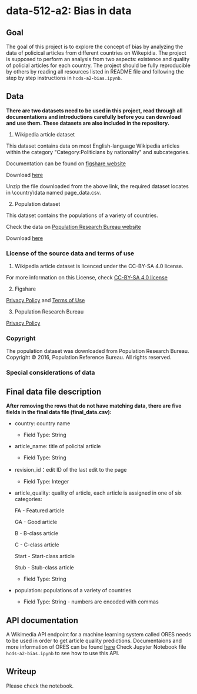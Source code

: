 # data-512-a2: Bias in data

## Goal
The goal of this project is to explore the concept of bias by analyzing the data of policical articles from different countries on Wikepidia. The project is supposed to perform an analysis from two aspects: existence and quality of policial articles for each country. The project should be fully reproducible by others by reading all resources listed in README file and following the step by step instructions in `hcds-a2-bias.ipynb`.


## Data
**There are two datasets need to be used in this project, read through all documentations and introductions carefully before you can download and use them. These datasets are also included in the repository.** 

1. Wikipedia article dataset

This dataset contains data on most English-language Wikipedia articles within the category "Category:Politicians by nationality" and subcategories. 

Documentation can be found on [figshare website](https://figshare.com/articles/Untitled_Item/5513449)

Download [here](https://ndownloader.figshare.com/files/9614893)

Unzip the file downloaded from the above link, the required dataset locates in \country\data named page_data.csv.

2. Population dataset

This dataset contains the populations of a variety of countries.

Check the data on [Population Research Bureau website](http://www.prb.org/DataFinder/Topic/Rankings.aspx?ind=14)

Download [here](http://www.prb.org/RawData.axd?ind=14&fmt=14&tf=76&loc=34235%2c249%2c250%2c251%2c252%2c253%2c254%2c34227%2c255%2c257%2c258%2c259%2c260%2c261%2c262%2c263%2c264%2c265%2c266%2c267%2c268%2c269%2c270%2c271%2c272%2c274%2c275%2c276%2c277%2c278%2c279%2c280%2c281%2c282%2c283%2c284%2c285%2c286%2c287%2c288%2c289%2c290%2c291%2c292%2c294%2c295%2c296%2c297%2c298%2c299%2c300%2c301%2c302%2c304%2c305%2c306%2c307%2c308%2c311%2c312%2c315%2c316%2c317%2c318%2c319%2c320%2c321%2c322%2c324%2c325%2c326%2c327%2c328%2c34234%2c329%2c330%2c331%2c332%2c333%2c334%2c336%2c337%2c338%2c339%2c340%2c342%2c343%2c344%2c345%2c346%2c347%2c348%2c349%2c350%2c351%2c352%2c353%2c354%2c358%2c359%2c360%2c361%2c362%2c363%2c364%2c365%2c366%2c367%2c368%2c369%2c370%2c371%2c372%2c373%2c374%2c375%2c377%2c378%2c379%2c380%2c381%2c382%2c383%2c384%2c385%2c386%2c387%2c388%2c389%2c390%2c392%2c393%2c394%2c395%2c396%2c397%2c398%2c399%2c400%2c401%2c402%2c404%2c405%2c406%2c407%2c408%2c409%2c410%2c411%2c415%2c416%2c417%2c418%2c419%2c420%2c421%2c422%2c423%2c424%2c425%2c427%2c428%2c429%2c430%2c431%2c432%2c433%2c434%2c435%2c437%2c438%2c439%2c440%2c441%2c442%2c443%2c444%2c445%2c446%2c448%2c449%2c450%2c451%2c452%2c453%2c454%2c455%2c456%2c457%2c458%2c459%2c460%2c461%2c462%2c464%2c465%2c466%2c467%2c468%2c469%2c470%2c471%2c472%2c473%2c474%2c475%2c476%2c477%2c478%2c479%2c480)

### License of the source data and terms of use

1. Wikipedia article dataset is licenced under the CC-BY-SA 4.0 license.

For more information on this License, check [CC-BY-SA 4.0 license](https://creativecommons.org/licenses/by-sa/4.0/legalcode)

2. Figshare

[Privacy Policy](https://figshare.com/privacy) and [Terms of Use](https://figshare.com/terms)

3. Population Research Bureau

[Privacy Policy](http://www.prb.org/DataFinder/Topic/~/link.aspx?_id=11A2A1677D184053936CE705FAEDEC1D&_z=z)

### Copyright
The population dataset was downloaded from Population Research Bureau. Copyright © 2016, Population Reference Bureau. All rights reserved.

### Special considerations of data

## Final data file description
**After removing the rows that do not have matching data, there are five fields in the final data file (final_data.csv):**
* country: country name
  * Field Type: String
* article_name: title of policital article
  * Field Type: String
* revision_id：edit ID of the last edit to the page
  * Field Type: Integer
* article_quality: quality of article, each article is assigned in one of six categories:

  FA - Featured article
  
  GA - Good article
  
  B - B-class article

  C - C-class article

  Start - Start-class article

  Stub - Stub-class article

  * Field Type: String
* population: populations of a variety of countries
  * Field Type: String - numbers are encoded with commas



## API documentation
A Wikimedia API endpoint for a machine learning system called ORES needs to be used in order to get article quality predictions.
Documentaions and more information of ORES can be found [here](https://www.mediawiki.org/wiki/ORES)
Check Jupyter Notebook file `hcds-a2-bias.ipynb` to see how to use this API.



## Writeup
Please check the notebook.
